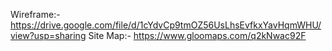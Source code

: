Wireframe:- https://drive.google.com/file/d/1cYdvCp9tmOZ56UsLhsEvfkxYavHqmWHU/view?usp=sharing
Site Map:- https://www.gloomaps.com/q2kNwac92F

